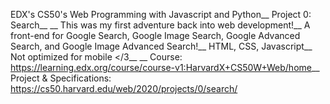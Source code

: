 EDX's CS50's Web Programming with Javascript and Python__
Project 0: Search__
__
This was my first adventure back into web development!__
A front-end for Google Search, Google Image Search, Google Advanced Search, and Google Image Advanced Search!__
HTML, CSS, Javascript__
Not optimized for mobile </3__
__
Course: https://learning.edx.org/course/course-v1:HarvardX+CS50W+Web/home__
Project & Specifications: https://cs50.harvard.edu/web/2020/projects/0/search/




